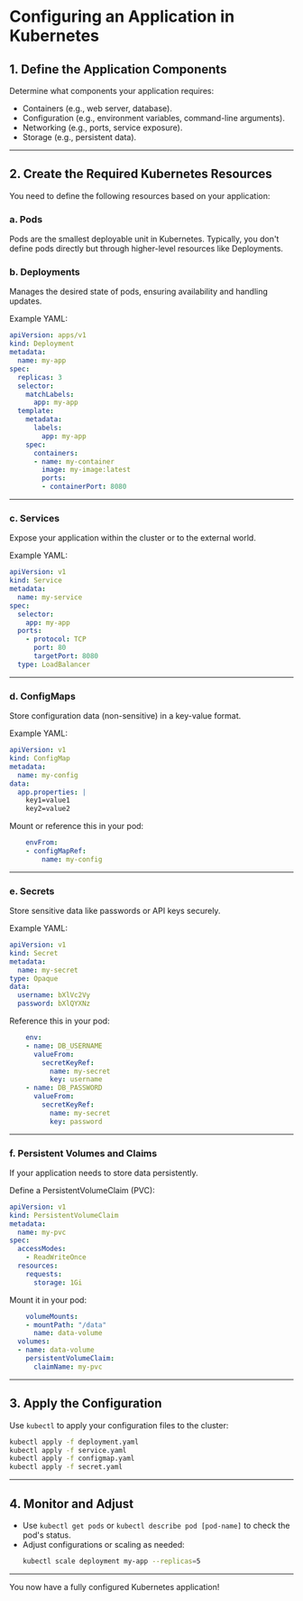 # Configuring an Application in Kubernetes



## 1. Define the Application Components
Determine what components your application requires:
- Containers (e.g., web server, database).
- Configuration (e.g., environment variables, command-line arguments).
- Networking (e.g., ports, service exposure).
- Storage (e.g., persistent data).

---

## 2. Create the Required Kubernetes Resources
You need to define the following resources based on your application:

### a. Pods
Pods are the smallest deployable unit in Kubernetes. Typically, you don't define pods directly but through higher-level resources like Deployments.

### b. Deployments
Manages the desired state of pods, ensuring availability and handling updates.

Example YAML:
```yaml
apiVersion: apps/v1
kind: Deployment
metadata:
  name: my-app
spec:
  replicas: 3
  selector:
    matchLabels:
      app: my-app
  template:
    metadata:
      labels:
        app: my-app
    spec:
      containers:
      - name: my-container
        image: my-image:latest
        ports:
        - containerPort: 8080
```

---

### c. Services
Expose your application within the cluster or to the external world.

Example YAML:
```yaml
apiVersion: v1
kind: Service
metadata:
  name: my-service
spec:
  selector:
    app: my-app
  ports:
    - protocol: TCP
      port: 80
      targetPort: 8080
  type: LoadBalancer
```

---

### d. ConfigMaps
Store configuration data (non-sensitive) in a key-value format.

Example YAML:
```yaml
apiVersion: v1
kind: ConfigMap
metadata:
  name: my-config
data:
  app.properties: |
    key1=value1
    key2=value2
```

Mount or reference this in your pod:
```yaml
    envFrom:
    - configMapRef:
        name: my-config
```

---

### e. Secrets
Store sensitive data like passwords or API keys securely.

Example YAML:
```yaml
apiVersion: v1
kind: Secret
metadata:
  name: my-secret
type: Opaque
data:
  username: bXlVc2Vy
  password: bXlQYXNz
```

Reference this in your pod:
```yaml
    env:
    - name: DB_USERNAME
      valueFrom:
        secretKeyRef:
          name: my-secret
          key: username
    - name: DB_PASSWORD
      valueFrom:
        secretKeyRef:
          name: my-secret
          key: password
```

---

### f. Persistent Volumes and Claims
If your application needs to store data persistently.

Define a PersistentVolumeClaim (PVC):
```yaml
apiVersion: v1
kind: PersistentVolumeClaim
metadata:
  name: my-pvc
spec:
  accessModes:
    - ReadWriteOnce
  resources:
    requests:
      storage: 1Gi
```

Mount it in your pod:
```yaml
    volumeMounts:
    - mountPath: "/data"
      name: data-volume
  volumes:
  - name: data-volume
    persistentVolumeClaim:
      claimName: my-pvc
```

---

## 3. Apply the Configuration
Use `kubectl` to apply your configuration files to the cluster:
```bash
kubectl apply -f deployment.yaml
kubectl apply -f service.yaml
kubectl apply -f configmap.yaml
kubectl apply -f secret.yaml
```

---

## 4. Monitor and Adjust
- Use `kubectl get pods` or `kubectl describe pod [pod-name]` to check the pod's status.
- Adjust configurations or scaling as needed:
  ```bash
  kubectl scale deployment my-app --replicas=5
  ```

---

You now have a fully configured Kubernetes application!
